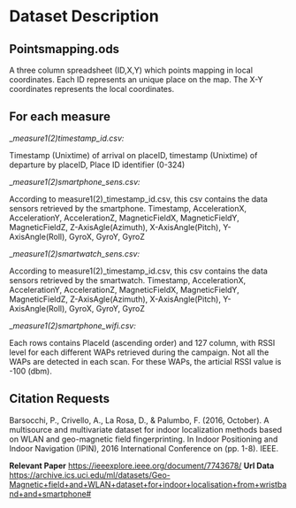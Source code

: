 # Dataset Description

## Pointsmapping.ods

A three column spreadsheet (ID,X,Y) which points mapping in local coordinates.
Each ID represents an unique place on the map. The X-Y coordinates represents the local coordinates.

## For each measure

__measure1(2)_timestamp_id.csv:__

Timestamp (Unixtime) of arrival on placeID, timestamp (Unixtime) of departure by placeID, Place ID identifier (0-324)

__measure1(2)_smartphone_sens.csv:__

According to measure1(2)_timestamp_id.csv, this csv contains the data sensors retrieved by the smartphone.
Timestamp, AccelerationX, AccelerationY, AccelerationZ, MagneticFieldX, MagneticFieldY, MagneticFieldZ, Z-AxisAgle(Azimuth), X-AxisAngle(Pitch), Y-AxisAngle(Roll), GyroX, GyroY, GyroZ

__measure1(2)_smartwatch_sens.csv:__

According to measure1(2)_timestamp_id.csv, this csv contains the data sensors retrieved by the smartwatch. 
Timestamp, AccelerationX, AccelerationY, AccelerationZ, MagneticFieldX, MagneticFieldY, MagneticFieldZ, Z-AxisAgle(Azimuth), X-AxisAngle(Pitch), Y-AxisAngle(Roll), GyroX, GyroY, GyroZ

__measure1(2)_smartphone_wifi.csv:__

Each rows contains PlaceId (ascending order) and 127 column, with RSSI level for each different
WAPs retrieved during the campaign. Not all the WAPs are detected in each scan.
For these WAPs, the articial RSSI value is -100 (dbm).

## Citation Requests

Barsocchi, P., Crivello, A., La Rosa, D., & Palumbo, F. (2016, October). A multisource and multivariate dataset for indoor localization methods based on WLAN and geo-magnetic field fingerprinting. In Indoor Positioning and Indoor Navigation (IPIN), 2016 International Conference on (pp. 1-8). IEEE.

__Relevant Paper__
https://ieeexplore.ieee.org/document/7743678/
__Url Data__
https://archive.ics.uci.edu/ml/datasets/Geo-Magnetic+field+and+WLAN+dataset+for+indoor+localisation+from+wristband+and+smartphone#